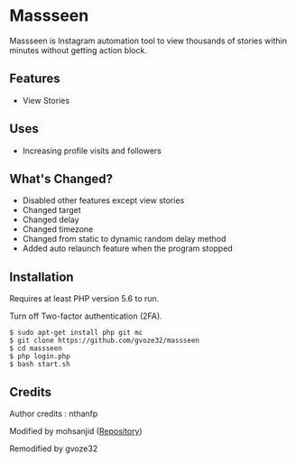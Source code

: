 # Massseen
Massseen is Instagram automation tool to view thousands of stories within minutes without getting action block. 

## Features
- View Stories
  
## Uses 
- Increasing profile visits and followers

## What's Changed?
- Disabled other features except view stories
- Changed target
- Changed delay
- Changed timezone
- Changed from static to dynamic random delay method
- Added auto relaunch feature when the program stopped
   
## Installation

Requires at least PHP version 5.6 to run.

Turn off Two-factor authentication (2FA).

```
$ sudo apt-get install php git mc
$ git clone https://github.com/gvoze32/massseen
$ cd massseen
$ php login.php
$ bash start.sh
```

## Credits
Author credits : nthanfp

Modified by mohsanjid ([Repository](https://github.com/sanjidtk/masslooker))

Remodified by gvoze32
